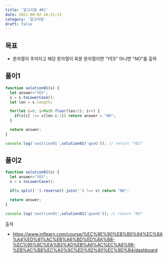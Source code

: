 ```yaml
---
title: '알고리즘 #01'
date: 2021-08-02 16:21:13
category: '알고리즘'
draft: false
---
```


## 목표
- 문자열이 주어지고 해당 문자열이 회문 문자열이면 "YES" 아니면 "NO"를 출력

## 풀이1
```javascript
function solution01(s) {
  let answer="YES";
  s = s.toLowerCase();
  let len = s.length;

  for(let i=0; i<Math.floor(len/2); i++) {
    if(s[i] !== s[len-i-1]) return answer = "NO";
  }

  return answer;
}

console.log('soultion01',solution01('gooG')); // return "YES"
```

## 풀이2
```javascript
function solution01(s) {
  let answer="YES";
  s = s.toLowerCase();

  if(s.split('').reverse().join('') !== s) return "NO";

  return answer;
}

console.log('soultion01',solution01('goonG')); // return "NO"
```

출처
- https://www.inflearn.com/course/%EC%9E%90%EB%B0%94%EC%8A%A4%ED%81%AC%EB%A6%BD%ED%8A%B8-%EC%95%8C%EA%B3%A0%EB%A6%AC%EC%A6%98-%EB%AC%B8%EC%A0%9C%ED%92%80%EC%9D%B4/dashboard
